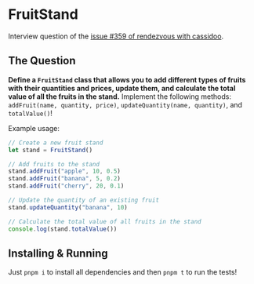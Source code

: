 # FruitStand

Interview question of the [issue #359 of rendezvous with cassidoo](https://buttondown.email/cassidoo/archive/the-days-you-work-are-the-best-days-georgia/).

## The Question

**Define a `FruitStand` class that allows you to add different types of fruits with their quantities and prices, update them, and calculate the total value of all the fruits in the stand.** Implement the following methods: `addFruit(name, quantity, price)`, `updateQuantity(name, quantity)`, and `totalValue()`!

Example usage:

```js
// Create a new fruit stand
let stand = FruitStand()

// Add fruits to the stand
stand.addFruit("apple", 10, 0.5)
stand.addFruit("banana", 5, 0.2)
stand.addFruit("cherry", 20, 0.1)

// Update the quantity of an existing fruit
stand.updateQuantity("banana", 10)

// Calculate the total value of all fruits in the stand
console.log(stand.totalValue())
```

## Installing & Running

Just `pnpm i` to install all dependencies and then `pnpm t` to run the tests!
